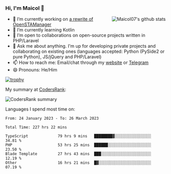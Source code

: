 ### Hi, I'm Maicol 👋
<img align="right" src="https://github-readme-stats.vercel.app/api?username=maicol07&count_private=true&count_private=true&show_icons=true" alt="Maicol07's github stats">

- 🔭 I’m currently working on [a rewrite of OpenSTAManager](https://github.com/Dasc3er/openstamanager/tree/rewrite)
- 🌱 I’m currently learning Kotlin
- 👯 I’m open to collaborations on open-source projects written in PHP/Laravel
- 💬 Ask me about anything. I'm up for developing private projects and collaborating on existing ones (languages accepted: Python (PySide2 or pure Python), JS/jQuery and PHP/Laravel)
- 📫 How to reach me: Email/chat through my [website](https://maicol07.it) or [Telegram](https://telegram.me/maicol07)
- 😄 Pronouns: He/Him

[![trophy](https://github-profile-trophy.vercel.app/?username=maicol07)](https://github.com/ryo-ma/github-profile-trophy)

My summary at [CodersRank](https://codersrank.io):

![CodersRank summary](https://cr-ss-service.azurewebsites.net/api/ScreenShot?widget=summary&username=maicol07&badges=3&show-avatar=true&style=--header-bg-color:%23000;--border-radius:16px)

Languages I spend most time on:
<!--START_SECTION:waka-->

```text
From: 24 January 2023 - To: 26 March 2023

Total Time: 227 hrs 22 mins

TypeScript             79 hrs 9 mins   ████████▓░░░░░░░░░░░░░░░░   34.81 %
PHP                    53 hrs 25 mins  ██████░░░░░░░░░░░░░░░░░░░   23.50 %
Blade Template         27 hrs 43 mins  ███░░░░░░░░░░░░░░░░░░░░░░   12.19 %
Other                  16 hrs 21 mins  █▓░░░░░░░░░░░░░░░░░░░░░░░   07.19 %
```

<!--END_SECTION:waka-->
